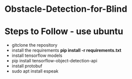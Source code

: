 # Obstacle-Detection-for-Blind

# Steps to Follow - use ubuntu
* gitclone the repository
* install the requirements **pip install -r requirements.txt**
* install tensorflow models
* pip install tensorflow-object-detection-api
 * install protobuf
 * sudo apt install espeak

